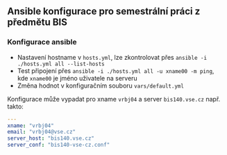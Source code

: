 ## Ansible konfigurace pro semestrální práci z předmětu BIS

### Konfigurace ansible

- Nastavení hostname v `hosts.yml`, lze zkontrolovat přes `ansible -i ./hosts.yml all --list-hosts`
- Test připojení přes `ansible -i ./hosts.yml all -u xname00 -m ping`, kde `xname00` je jméno uživatele na serveru
- Změna hodnot v konfiguračním souboru `vars/default.yml`

Konfigurace může vypadat pro xname `vrbj04` a server `bis140.vse.cz` např. takto:

```yml
---
xname: "vrbj04"
email: "vrbj04@vse.cz"
server_host: "bis140.vse.cz"
server_conf: "bis140-vse-cz.conf"
```